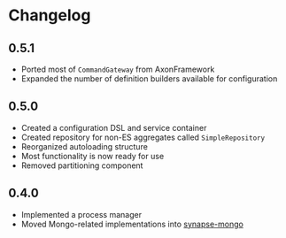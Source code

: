 # Changelog

## 0.5.1

- Ported most of `CommandGateway` from AxonFramework
- Expanded the number of definition builders available for configuration

## 0.5.0

- Created a configuration DSL and service container
- Created repository for non-ES aggregates called `SimpleRepository`
- Reorganized autoloading structure
- Most functionality is now ready for use
- Removed partitioning component

## 0.4.0

- Implemented a process manager
- Moved Mongo-related implementations into [synapse-mongo](https://github.com/ianunruh/synapse-mongo)

